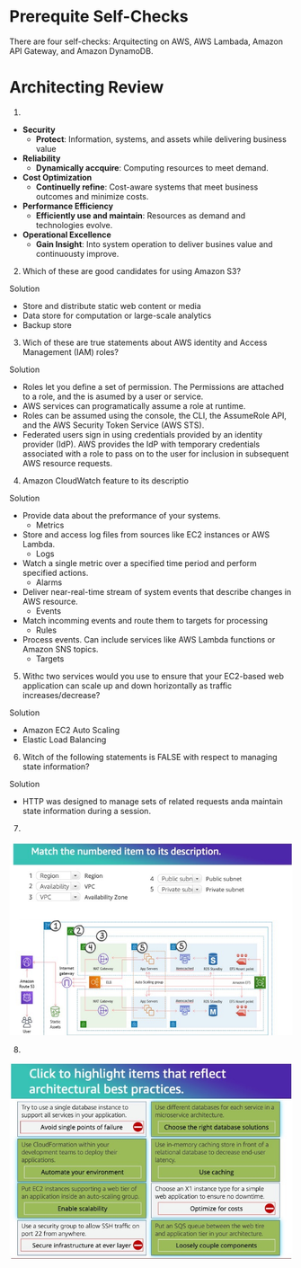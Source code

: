 # Prerequite Self-Checks

There are four self-checks: Arquitecting on AWS, AWS Lambada, Amazon API Gateway,
and Amazon DynamoDB.

# Architecting Review

1. 
* **Security**
  * **Protect**: Information, systems, and assets while delivering business value
* **Reliability**
  * **Dynamically accquire**: Computing resources to meet demand.
* **Cost Optimization**
  * **Continuelly refine**: Cost-aware systems that meet business outcomes and minimize costs.
* **Performance Efficiency**
  * **Efficiently use and maintain**: Resources as demand and technologies evolve.
* **Operational Excellence**
  * **Gain Insight**: Into system operation to deliver busines value and continuousty improve.


2. Which of these are good candidates for using Amazon S3?

Solution
* Store and distribute static web content or media
* Data store for computation or large-scale analytics
* Backup store

3. Wich of these are true statements about AWS identity and Access Management (IAM) roles?

Solution

* Roles let you define a set of permission. The Permissions are attached
to a role, and the is asumed by a user or service.
* AWS services can programatically assume a role at runtime.
* Roles can be assumed using the console, the CLI, the AssumeRole API,
and the AWS Security Token Service (AWS STS).
* Federated users sign in using credentials provided by an identity
provider (IdP). AWS provides the IdP with temporary credentials
associated with a role to pass on to the user for inclusion in subsequent
AWS resource requests.

4. Amazon CloudWatch feature to its descriptio

Solution
* Provide data about the preformance of your systems. 
  * Metrics
* Store and access log files from sources like EC2 instances or AWS Lambda.
  * Logs
* Watch a single metric over a specified time period and perform specified actions.
  * Alarms
* Deliver near-real-time stream of system events that describe changes in AWS resource.
  * Events
* Match incomming events and route them to targets for processing
  * Rules
* Process events. Can include services like AWS Lambda functions or Amazon SNS topics.
  * Targets

5. Withc two services would you use to ensure that your EC2-based web application can scale
up and down horizontally as traffic increases/decrease?

Solution
* Amazon EC2 Auto Scaling
* Elastic Load Balancing

6. Witch of the following statements is FALSE with respect to managing state information?

Solution
* HTTP was designed to manage sets of related requests anda maintain state information during a session.


7. 

![Alt text](img/match-arquiteture.jpg "Match the numbered item to its description.")

8. 

![Alt text](img/architectural.jpg "Ckick to highliht items that reflect architectural best practices.")

